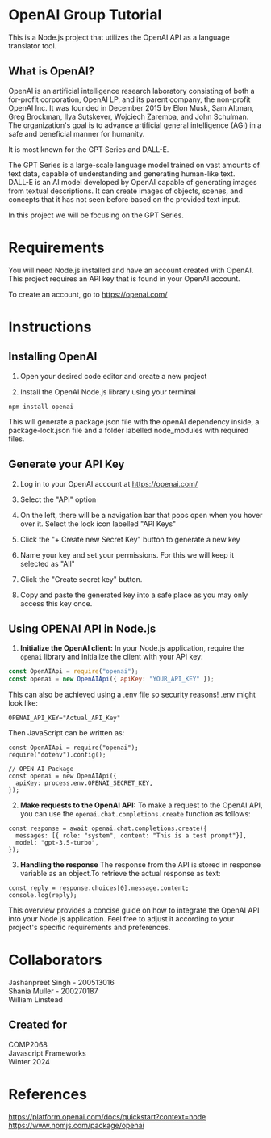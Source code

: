 # OpenAI Group Tutorial

This is a Node.js project that utilizes the OpenAI API as a language translator tool.

## What is OpenAI?

OpenAI is an artificial intelligence research laboratory consisting of both a for-profit corporation, OpenAI LP, and its parent company, the non-profit OpenAI Inc. It was founded in December 2015 by Elon Musk, Sam Altman, Greg Brockman, Ilya Sutskever, Wojciech Zaremba, and John Schulman. The organization's goal is to advance artificial general intelligence (AGI) in a safe and beneficial manner for humanity.

It is most known for the GPT Series and DALL-E. 

The GPT Series is a large-scale language model trained on vast amounts of text data, capable of understanding and generating human-like text.  
DALL-E is an AI model developed by OpenAI capable of generating images from textual descriptions. It can create images of objects, scenes, and concepts that it has not seen before based on the provided text input.

In this project we will be focusing on the GPT Series.  

# Requirements

You will need Node.js installed and have an account created with OpenAI.  
This project requires an API key that is found in your OpenAI account.

To create an account, go to https://openai.com/

# Instructions

## Installing OpenAI

1. Open your desired code editor and create a new project

2. Install the OpenAI Node.js library using your terminal
```
npm install openai
```

This will generate a package.json file with the openAI dependency inside, a package-lock.json file and a folder labelled node_modules with required files.

## Generate your API Key

2. Log in to your OpenAI account at https://openai.com/

3. Select the "API" option

4. On the left, there will be a navigation bar that pops open when you hover over it. Select the lock icon labelled "API Keys"

5. Click the "+ Create new Secret Key" button to generate a new key

6. Name your key and set your permissions. For this we will keep it selected as "All"

7. Click the "Create secret key" button. 

8. Copy and paste the generated key into a safe place as you may only access this key once. 

## Using OPENAI API in Node.js

1. **Initialize the OpenAI client:**
In your Node.js application, require the `openai` library and initialize the client with your API key:

```javascript
const OpenAIApi = require("openai");
const openai = new OpenAIApi({ apiKey: "YOUR_API_KEY" });
```
This can also be achieved using a .env file so security reasons!
.env might look like: 
```
OPENAI_API_KEY="Actual_API_Key"
```
Then JavaScript can be written as:
```
const OpenAIApi = require("openai"); 
require("dotenv").config();

// OPEN AI Package
const openai = new OpenAIApi({
  apiKey: process.env.OPENAI_SECRET_KEY,
});
```
2. **Make requests to the OpenAI API:**
To make a request to the OpenAI API, you can use the `openai.chat.completions.create` function as follows:
```
const response = await openai.chat.completions.create({
  messages: [{ role: "system", content: "This is a test prompt"}],
  model: "gpt-3.5-turbo",
});
```
3. **Handling the response**
The response from the API is stored in response variable as an object.To retrieve the actual response as text:
```
const reply = response.choices[0].message.content;
console.log(reply);
```


This overview provides a concise guide on how to integrate the OpenAI API into your Node.js application. Feel free to adjust it according to your project's specific requirements and preferences.


# Collaborators 
Jashanpreet Singh - 200513016  
Shania Muller - 200270187  
William Linstead  

## Created for 
COMP2068  
Javascript Frameworks  
Winter 2024  

# References
https://platform.openai.com/docs/quickstart?context=node  
https://www.npmjs.com/package/openai 